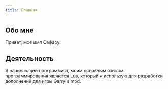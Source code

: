 ```yaml
---
title: Главная
---
```

## Обо мне
Привет, моё имя Сефару.

## Деятельность
Я начинающий программист, моим основным языком программирования является Lua, который я использую для разработки дополнений для игры Garry's mod.